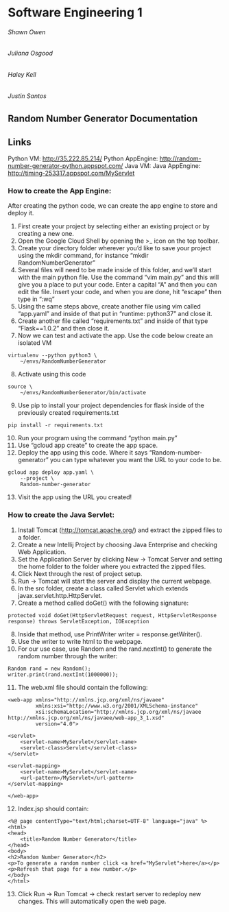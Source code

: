 # Software Engineering 1
###### Shawn Owen
###### Juliana Osgood
###### Haley Kell
###### Justin Santos

## Random Number Generator Documentation

## Links

Python VM: http://35.222.85.214/
Python AppEngine: http://random-number-generator-python.appspot.com/
Java VM:
Java AppEngine: http://timing-253317.appspot.com/MyServlet


### How to create the App Engine:
After creating the python code, we can create the app engine to store and deploy it. 

1. First create your project by selecting either an existing project or by creating a new one. 
2. Open the Google Cloud Shell by opening the >_ icon on the top toolbar.
3. Create your directory folder wherever you’d like to save your project using the mkdir command, for instance “mkdir RandomNumberGenerator”
4. Several files will need to be made inside of this folder, and we’ll start with the main python file. Use the command “vim main.py” and this will give you a place to put your code. Enter a capital “A” and then you can edit the file. Insert your code, and when you are done, hit “escape” then type in “:wq”
5. Using the same steps above, create another file using vim called “app.yaml” and inside of that put in “runtime: python37” and close it.
6. Create another file called “requirements.txt” and inside of that type “Flask==1.0.2” and then close it.
7. Now we can test and activate the app. Use the code below create an isolated VM
```
virtualenv --python python3 \ 
    ~/envs/RandomNumberGenerator
```
8. Activate using this code
```
source \ 
    ~/envs/RandomNumberGenerator/bin/activate
```
9. Use pip to install your project dependencies for flask inside of the previously created requirements.txt
```
pip install -r requirements.txt
```
10. Run your program using the command “python main.py”
11. Use “gcloud app create” to create the app space. 
12. Deploy the app using this code. Where it says “Random-number-generator” you can type whatever you want the URL to your code to be.
```
gcloud app deploy app.yaml \
    --project \
    Random-number-generator 
```
13. Visit the app using the URL you created!


### How to create the Java Servlet:

1. Install Tomcat (http://tomcat.apache.org/) and extract the zipped files to a folder.
2. Create a new Intellij Project by choosing Java Enterprise and checking Web Application.
3. Set the Application Server by clicking New -> Tomcat Server and setting the home folder to the folder where you extracted the zipped files.
4. Click Next through the rest of project setup.
5. Run -> Tomcat will start the server and display the current webpage.
6. In the src folder, create a class called Servlet which extends javax.servlet.http.HttpServlet.
7. Create a method called doGet() with the following signature:
```
protected void doGet(HttpServletRequest request, HttpServletResponse response) throws ServletException, IOException
```
8. Inside that method, use PrintWriter writer = response.getWriter().
9. Use the writer to write html to the webpage.
10. For our use case, use Random and the rand.nextInt() to generate the random number through the writer:
```
Random rand = new Random();
writer.print(rand.nextInt(1000000));
```
11. The web.xml file should contain the following:
```
<web-app xmlns="http://xmlns.jcp.org/xml/ns/javaee"
         xmlns:xsi="http://www.w3.org/2001/XMLSchema-instance"
         xsi:schemaLocation="http://xmlns.jcp.org/xml/ns/javaee http://xmlns.jcp.org/xml/ns/javaee/web-app_3_1.xsd"
         version="4.0">
       
<servlet>
    <servlet-name>MyServlet</servlet-name>
    <servlet-class>Servlet</servlet-class>
</servlet>
       
<servlet-mapping>
    <servlet-name>MyServlet</servlet-name>
    <url-pattern>/MyServlet</url-pattern>
</servlet-mapping>
       
</web-app>
```
12. Index.jsp should contain:
```
<%@ page contentType="text/html;charset=UTF-8" language="java" %>
<html>
<head>
    <title>Random Number Generator</title>
</head>
<body>
<h2>Random Number Generator</h2>
<p>To generate a random number click <a href="MyServlet">here</a></p>
<p>Refresh that page for a new number.</p>
</body>
</html>
```
13. Click Run -> Run Tomcat -> check restart server to redeploy new changes. This will automatically open the web page.
